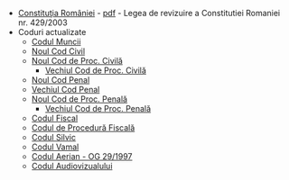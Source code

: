 - [Constituţia României](http://www.cdep.ro/pls/dic/site.page?id=339) - [pdf](http://www.ucv.ro/pdf/site/constitutia_romaniei.pdf) - Legea de revizuire a Constitutiei Romaniei nr. 429/2003
- Coduri actualizate
  - [Codul Muncii](https://legeaz.net/legea-53-2003-codul-muncii/)
  - [Noul Cod Civil](https://legeaz.net/noul-cod-civil/)
  - [Noul Cod de Proc. Civilă](https://legeaz.net/noul-cod-de-procedura-civila/)
    - [Vechiul Cod de Proc. Civilă](https://legeaz.net/cpc-cod-procedura-civila/)
  - [Noul Cod Penal](https://legeaz.net/noul-cod-penal/)
  - [Vechiul Cod Penal](https://legeaz.net/cod-penal-actualizat-2011/)
  - [Noul Cod de Proc. Penală](https://legeaz.net/noul-cod-procedura-penala-ncpp/)
    - [Vechiul Cod de Proc. Penală](https://legeaz.net/cpp-cod-procedura-penala/)
  - [Codul Fiscal](https://legeaz.net/legea-571-2003-cod-fiscal/)
  - [Codul de Procedură Fiscală](https://legeaz.net/codul-procedura-fiscala/)
  - [Codul Silvic](https://legeaz.net/codul-silvic-legea-46-2008/)
  - [Codul Vamal](https://legeaz.net/codul-vamal-legea-86-2006/)
  - [Codul Aerian - OG 29/1997](https://legeaz.net/codul-aerian-og-29-1997/)
  - [Codul Audiovizualului](https://legeaz.net/codul-audiovizualului-2011/)
